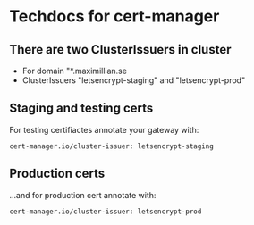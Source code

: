 # Techdocs for cert-manager

## There are two ClusterIssuers in cluster

- For domain "*.maximillian.se
- ClusterIssuers "letsencrypt-staging" and "letsencrypt-prod"

## Staging and testing certs

For testing certifiactes annotate your gateway with:
```
cert-manager.io/cluster-issuer: letsencrypt-staging
```

## Production certs

...and for production cert annotate with:
```
cert-manager.io/cluster-issuer: letsencrypt-prod
```